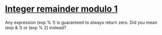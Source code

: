 # [Integer remainder modulo 1](https://spotbugs.readthedocs.io/en/latest/bugDescriptions.html#INT_BAD_REM_BY_1)

 Any expression (exp % 1) is guaranteed to always return zero.
Did you mean (exp & 1) or (exp % 2) instead?